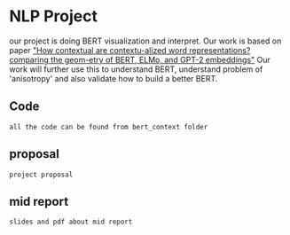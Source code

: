 # NLP Project
our project is doing BERT visualization and interpret. Our work is based on
paper ["How contextual are contextu-alized word representations?
comparing the geom-etry of BERT, ELMo, and GPT-2 embeddings"](https://arxiv.org/abs/1909.00512)
Our work will further use this to understand BERT, understand problem of 'anisotropy' and
also validate how to build a better BERT.

## Code
    all the code can be found from bert_context folder
## proposal
    project proposal
## mid report
    slides and pdf about mid report